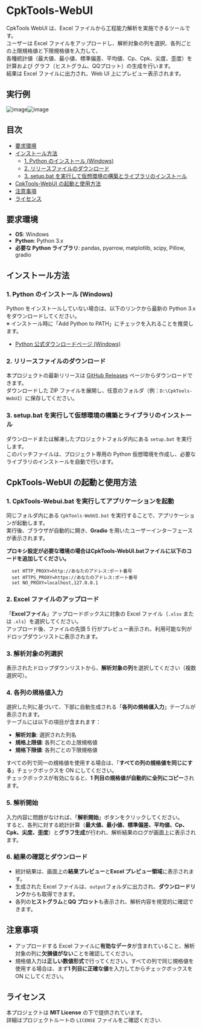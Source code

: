 # CpkTools-WebUI

CpkTools WebUI は、Excel ファイルから工程能力解析を実施できるツールです。  
ユーザーは Excel ファイルをアップロードし、解析対象の列を選択、各列ごとの上限規格値と下限規格値を入力して、  
各種統計値（最大値、最小値、標準偏差、平均値、Cp、Cpk、尖度、歪度）を計算および
グラフ（ヒストグラム、QQプロット）の生成を行います。  
結果は Excel ファイルに出力され、Web UI 上にプレビュー表示されます。

## 実行例
![image](https://github.com/user-attachments/assets/473b3a8f-c92e-494f-909e-977a0d8ba90c)![image](https://github.com/user-attachments/assets/2f229a14-06fc-488d-a712-7c3b86393fc5)

## 目次

- [要求環境](#要求環境)
- [インストール方法](#インストール方法)
  - [1. Python のインストール (Windows)](#1-python-の-インストール-windows)
  - [2. リリースファイルのダウンロード](#2-リリースファイルのダウンロード)
  - [3. setup.bat を実行して仮想環境の構築とライブラリのインストール](#3-setupbat-を-実行して-仮想環境の構築とライブラリのインストール)
- [CpkTools-WebUI の起動と使用方法](#cpktools-webui-の-起動と-使用方法)
- [注意事項](#注意事項)
- [ライセンス](#ライセンス)

## 要求環境

- **OS**: Windows  
- **Python**: Python 3.x  
- **必要な Python ライブラリ**: pandas, pyarrow, matplotlib, scipy, Pillow, gradio

## インストール方法

### 1. Python のインストール (Windows)

Python をインストールしていない場合は、以下のリンクから最新の Python 3.x をダウンロードしてください。  
※ インストール時に「Add Python to PATH」にチェックを入れることを推奨します。

- [Python 公式ダウンロードページ (Windows)](https://www.python.org/downloads/windows/)

### 2. リリースファイルのダウンロード

本プロジェクトの最新リリースは [GitHub Releases](https://github.com/kotaooka/CpkTools-WebUI/releases) ページからダウンロードできます。  
ダウンロードした ZIP ファイルを展開し、任意のフォルダ（例：`D:\CpkTools-WebUI`）に保存してください。

### 3. setup.bat を実行して仮想環境の構築とライブラリのインストール

ダウンロードまたは解凍したプロジェクトフォルダ内にある `setup.bat` を実行します。  
このバッチファイルは、プロジェクト専用の Python 仮想環境を作成し、必要なライブラリのインストールを自動で行います。

## CpkTools-WebUI の起動と使用方法

### 1. CpkTools-Webui.bat を実行してアプリケーションを起動

同じフォルダ内にある `CpkTools-WebUI.bat` を実行することで、アプリケーションが起動します。  
実行後、ブラウザが自動的に開き、**Gradio** を用いたユーザーインターフェースが表示されます。

**プロキシ設定が必要な環境の場合はCpkTools-WebUI.batファイルに以下のコードを追加してください。**
```
  set HTTP_PROXY=http://あなたのアドレス:ポート番号
  set HTTPS_PROXY=https://あなたのアドレス:ポート番号
  set NO_PROXY=localhost,127.0.0.1
```

### 2. Excel ファイルのアップロード

「**Excelファイル**」アップロードボックスに対象の Excel ファイル（`.xlsx` または `.xls`）を選択してください。  
アップロード後、ファイルの先頭 5 行がプレビュー表示され、利用可能な列がドロップダウンリストに表示されます。

### 3. 解析対象の列選択

表示されたドロップダウンリストから、**解析対象の列**を選択してください（複数選択可）。

### 4. 各列の規格値入力

選択した列に基づいて、下部に自動生成される「**各列の規格値入力**」テーブルが表示されます。  
テーブルには以下の項目が含まれます：

- **解析対象**: 選択された列名  
- **規格上限値**: 各列ごとの上限規格値  
- **規格下限値**: 各列ごとの下限規格値

すべての列で同一の規格値を使用する場合は、「**すべての列の規格値を同じにする**」チェックボックスを ON にしてください。  
チェックボックスが有効になると、**1 列目の規格値が自動的に全列にコピー**されます。

### 5. 解析開始

入力内容に問題がなければ、「**解析開始**」ボタンをクリックしてください。  
すると、各列に対する統計計算（**最大値、最小値、標準偏差、平均値、Cp、Cpk、尖度、歪度**）と**グラフ生成**が行われ、解析結果のログが画面上に表示されます。

### 6. 結果の確認とダウンロード

- 統計結果は、画面上の**結果プレビュー**と**Excel プレビュー領域**に表示されます。  
- 生成された Excel ファイルは、`output`フォルダに出力され、**ダウンロードリンク**からも取得できます。  
- 各列の**ヒストグラム**と**QQ プロット**も表示され、解析内容を視覚的に確認できます。

## 注意事項

- アップロードする Excel ファイルに**有効なデータ**が含まれていること、解析対象の列に**欠損値がない**ことを確認してください。
- 規格値入力は**正しい数値形式**で行ってください。すべての列で同じ規格値を使用する場合は、まず**1 列目に正確な値**を入力してからチェックボックスを ON にしてください。

## ライセンス

本プロジェクトは **MIT License** の下で提供されています。  
詳細はプロジェクトルートの `LICENSE` ファイルをご確認ください.
